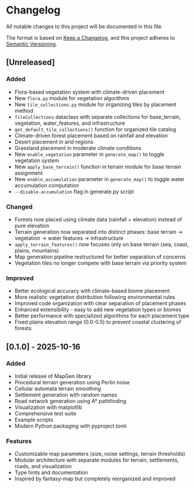 # Changelog

All notable changes to this project will be documented in this file.

The format is based on [Keep a Changelog](https://keepachangelog.com/en/1.0.0/),
and this project adheres to [Semantic Versioning](https://semver.org/spec/v2.0.0.html).

## [Unreleased]

### Added

- Flora-based vegetation system with climate-driven placement
- New `flora.py` module for vegetation algorithms
- New `tile_collections.py` module for organizing tiles by placement method
- `TileCollections` dataclass with separate collections for base_terrain, vegetation, water_features, and infrastructure
- `get_default_tile_collections()` function for organized tile catalog
- Climate-driven forest placement based on rainfall and elevation
- Desert placement in arid regions
- Grassland placement in moderate climate conditions
- New `enable_vegetation` parameter in `generate_map()` to toggle vegetation system
- New `apply_base_terrain()` function in terrain module for base terrain assignment
- New `enable_accumulation` parameter in `generate_map()` to toggle water accumulation computation
- `--disable-accumulation` flag in generate.py script

### Changed

- Forests now placed using climate data (rainfall + elevation) instead of pure elevation
- Terrain generation now separated into distinct phases: base terrain → vegetation → water features → infrastructure
- `apply_terrain_features()` now focuses only on base terrain (sea, coast, plains, mountains)
- Map generation pipeline restructured for better separation of concerns
- Vegetation tiles no longer compete with base terrain via priority system

### Improved

- Better ecological accuracy with climate-based biome placement
- More realistic vegetation distribution following environmental rules
- Improved code organization with clear separation of placement phases
- Enhanced extensibility - easy to add new vegetation types or biomes
- Better performance with specialized algorithms for each placement type
- Fixed plains elevation range (0.0-0.5) to prevent coastal clustering of forests

## [0.1.0] - 2025-10-16

### Added

- Initial release of MapGen library
- Procedural terrain generation using Perlin noise
- Cellular automata terrain smoothing
- Settlement generation with random names
- Road network generation using A* pathfinding
- Visualization with matplotlib
- Comprehensive test suite
- Example scripts
- Modern Python packaging with pyproject.toml

### Features

- Customizable map parameters (size, noise settings, terrain thresholds)
- Modular architecture with separate modules for terrain, settlements, roads, and visualization
- Type hints and documentation
- Inspired by fantasy-map but completely reorganized and improved
